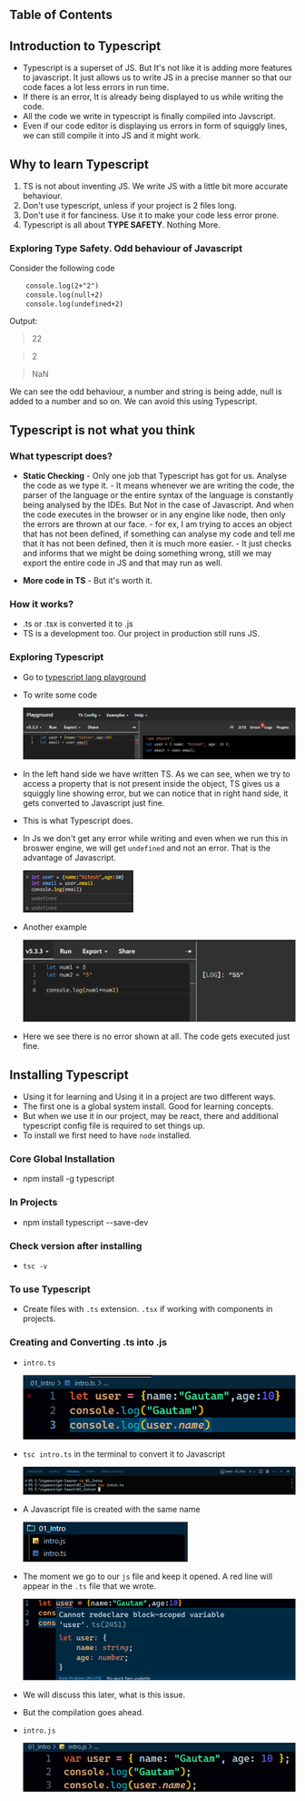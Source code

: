 ## Table of Contents

## Introduction to Typescript
- Typescript is a superset of JS. But It's not like it is adding more features to javascript. It just allows us to write JS in a precise manner so that our code faces a lot less errors in run time.
- If there is an error, It is already being displayed to us while writing the code.
- All the code we write in typescript is finally compiled into Javscript.
- Even if our code editor is displaying us errors in form of squiggly lines, we can still compile it into JS and it might work.

## Why to learn Typescript
1. TS is not about inventing JS. We write JS with a little bit more accurate behaviour.
2. Don't use typescript, unless if your project is 2 files long.
3. Don't use it for fanciness. Use it to make your code less error prone.
4. Typescript is all about **TYPE SAFETY**. Nothing More.

### Exploring Type Safety. Odd behaviour of Javascript

Consider the following code

```
    console.log(2+"2")
    console.log(null+2)
    console.log(undefined+2)
```

Output:

> 22

> 2

> NaN

We can see the odd behaviour, a number and string is being adde, null is added to a number and so on. We can avoid this using Typescript.

## Typescript is not what you think
### What typescript does?
- **Static Checking** - Only one job that Typescript has got for us. Analyse the code as we type it.
      - It means whenever we are writing the code, the parser of the language or the entire syntax of the language is constantly being analysed by the IDEs. But Not in the case of Javascript. And when the code executes in the browser or in any engine like node, then only the errors are thrown at our face.
      - for ex, I am trying to acces an object that has not been defined, if something can analyse my code and tell me that it has not been defined, then it is much more easier.
      - It just checks and informs that we might be doing something wrong, still we may export the entire code in JS and that may run as well.

- **More code in TS** - But it's worth it.

### How it works?
- .ts or .tsx is converted it to .js
- TS is a development too. Our project in production still runs JS.

### Exploring Typescript
- Go to [typescript lang playground](https://www.typescriptlang.org/play)
- To write some code

  ![alt text](images/image-5.png)

- In the left hand side we have written TS. As we can see, when we try to access a property that is not present inside the object, TS gives us a squiggly line showing error, but we can notice that in right hand side, it gets converted to Javascript just fine.
- This is what Typescript does.
- In Js we don't get any error while writing and even when we run this in broswer engine, we will get `undefined` and not an error. That is the advantage of Javascript.

  ![alt text](images/image-6.png)

- Another example

  ![alt text](images/image-7.png)

- Here we see there is no error shown at all. The code gets executed just fine.

## Installing Typescript

- Using it for learning and Using it in a project are two different ways.
- The first one is a global system install. Good for learning concepts.
- But when we use it in our project, may be react, there and additional typescript config file is required to set things up.
- To install we first need to have `node` installed.

### Core Global Installation
- npm install -g typescript

### In Projects
- npm install typescript --save-dev

### Check version after installing
- `tsc -v`

### To use Typescript
- Create files with `.ts` extension. `.tsx` if working with components in projects.

### Creating and Converting .ts into .js
- `intro.ts`

    ![alt text](images/image.png)

- `tsc intro.ts` in the terminal to convert it to Javascript

    ![alt text](images/image-1.png)

- A Javascript file is created with the same name

    ![alt text](images/image-2.png)

- The moment we go to our `js` file and keep it opened. A red line will appear in the `.ts` file that we wrote.
  
    ![alt text](images/image-4.png)

- We will discuss this later, what is this issue.
- But the compilation goes ahead. 
- `intro.js`
  
  ![alt text](images/image-3.png)